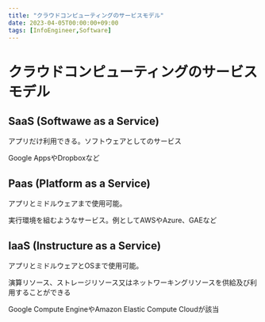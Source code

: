 ```yaml
---
title: "クラウドコンピューティングのサービスモデル"
date: 2023-04-05T00:00:00+09:00
tags: [InfoEngineer,Software]
---
```

# クラウドコンピューティングのサービスモデル

## SaaS (Softwawe as a Service)

アプリだけ利用できる。ソフトウェアとしてのサービス

Google AppsやDropboxなど

## Paas (Platform as a Service)

アプリとミドルウェアまで使用可能。

実行環境を組むようなサービス。例としてAWSやAzure、GAEなど

## IaaS (Instructure as a Service)

アプリとミドルウェアとOSまで使用可能。

演算リソース、ストレージリソース又はネットワーキングリソースを供給及び利用することができる

Google Compute EngineやAmazon Elastic Compute Cloudが該当